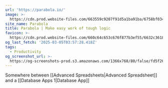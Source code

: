 ```yaml
---
url: 'https://parabola.io/'
image: >-
  https://cdn.prod.website-files.com/663559c9207f91d5a1ba91ba/6758bf034c4e5f674add5c84_generic-meta-lockup.png
site_name: Parabola
title: Parabola | Make easy work of tough logic
favicon: >-
  https://cdn.prod.website-files.com/660c64c653c676f877b3ef55/6632c3618655aa755163b372_Favicon.png
og_last_fetch: '2025-03-05T03:57:28.418Z'
tags:
  - Productivity
og_screenshot_url: >-
  https://og-screenshots-prod.s3.amazonaws.com/1366x768/80/false/fd5f26c968e6e5e92fa0491702c5b24c401995dda0cf2a08cc5a0433a25fff92.jpeg
---
```

Somewhere between [[Advanced Spreadsheets|Advanced Spreadsheet]] and a [[Database Apps 1|Database App]]

